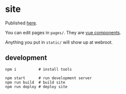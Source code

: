 # site

Published [here](https://blarestew.surge.sh).

You can edit pages in `pages/`. They are [vue components](https://vuejs.org/).

Anything you put in `static/` will show up at webroot.


## development

```
npm i          # install tools

npm start      # run development server
npm run build  # build site
npm run deploy # deploy site
```

